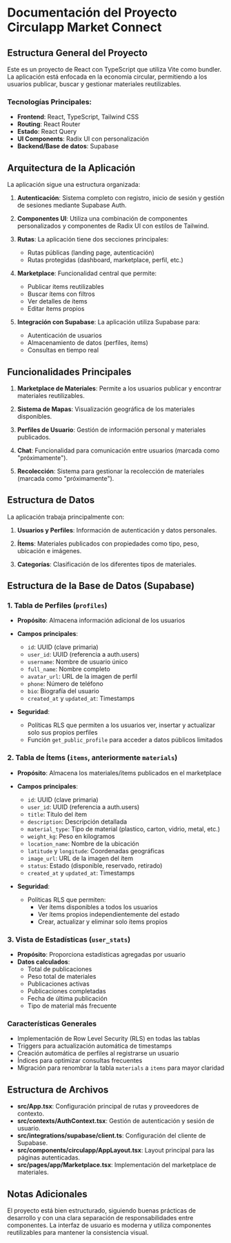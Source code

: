 # Documentación del Proyecto Circulapp Market Connect

## Estructura General del Proyecto

Este es un proyecto de React con TypeScript que utiliza Vite como bundler. La aplicación está enfocada en la economía circular, permitiendo a los usuarios publicar, buscar y gestionar materiales reutilizables.

### Tecnologías Principales:
- **Frontend**: React, TypeScript, Tailwind CSS
- **Routing**: React Router
- **Estado**: React Query
- **UI Components**: Radix UI con personalización
- **Backend/Base de datos**: Supabase

## Arquitectura de la Aplicación

La aplicación sigue una estructura organizada:

1. **Autenticación**: Sistema completo con registro, inicio de sesión y gestión de sesiones mediante Supabase Auth.

2. **Componentes UI**: Utiliza una combinación de componentes personalizados y componentes de Radix UI con estilos de Tailwind.

3. **Rutas**: La aplicación tiene dos secciones principales:
   - Rutas públicas (landing page, autenticación)
   - Rutas protegidas (dashboard, marketplace, perfil, etc.)

4. **Marketplace**: Funcionalidad central que permite:
   - Publicar ítems reutilizables
   - Buscar ítems con filtros
   - Ver detalles de ítems
   - Editar ítems propios

5. **Integración con Supabase**: La aplicación utiliza Supabase para:
   - Autenticación de usuarios
   - Almacenamiento de datos (perfiles, ítems)
   - Consultas en tiempo real

## Funcionalidades Principales

1. **Marketplace de Materiales**: Permite a los usuarios publicar y encontrar materiales reutilizables.

2. **Sistema de Mapas**: Visualización geográfica de los materiales disponibles.

3. **Perfiles de Usuario**: Gestión de información personal y materiales publicados.

4. **Chat**: Funcionalidad para comunicación entre usuarios (marcada como "próximamente").

5. **Recolección**: Sistema para gestionar la recolección de materiales (marcada como "próximamente").

## Estructura de Datos

La aplicación trabaja principalmente con:

1. **Usuarios y Perfiles**: Información de autenticación y datos personales.

2. **Ítems**: Materiales publicados con propiedades como tipo, peso, ubicación e imágenes.

3. **Categorías**: Clasificación de los diferentes tipos de materiales.

## Estructura de la Base de Datos (Supabase)

### 1. Tabla de Perfiles (`profiles`)
- **Propósito**: Almacena información adicional de los usuarios
- **Campos principales**:
  - `id`: UUID (clave primaria)
  - `user_id`: UUID (referencia a auth.users)
  - `username`: Nombre de usuario único
  - `full_name`: Nombre completo
  - `avatar_url`: URL de la imagen de perfil
  - `phone`: Número de teléfono
  - `bio`: Biografía del usuario
  - `created_at` y `updated_at`: Timestamps

- **Seguridad**: 
  - Políticas RLS que permiten a los usuarios ver, insertar y actualizar solo sus propios perfiles
  - Función `get_public_profile` para acceder a datos públicos limitados

### 2. Tabla de Ítems (`items`, anteriormente `materials`)
- **Propósito**: Almacena los materiales/ítems publicados en el marketplace
- **Campos principales**:
  - `id`: UUID (clave primaria)
  - `user_id`: UUID (referencia a auth.users)
  - `title`: Título del ítem
  - `description`: Descripción detallada
  - `material_type`: Tipo de material (plastico, carton, vidrio, metal, etc.)
  - `weight_kg`: Peso en kilogramos
  - `location_name`: Nombre de la ubicación
  - `latitude` y `longitude`: Coordenadas geográficas
  - `image_url`: URL de la imagen del ítem
  - `status`: Estado (disponible, reservado, retirado)
  - `created_at` y `updated_at`: Timestamps

- **Seguridad**:
  - Políticas RLS que permiten:
    - Ver ítems disponibles a todos los usuarios
    - Ver ítems propios independientemente del estado
    - Crear, actualizar y eliminar solo ítems propios

### 3. Vista de Estadísticas (`user_stats`)
- **Propósito**: Proporciona estadísticas agregadas por usuario
- **Datos calculados**:
  - Total de publicaciones
  - Peso total de materiales
  - Publicaciones activas
  - Publicaciones completadas
  - Fecha de última publicación
  - Tipo de material más frecuente

### Características Generales
- Implementación de Row Level Security (RLS) en todas las tablas
- Triggers para actualización automática de timestamps
- Creación automática de perfiles al registrarse un usuario
- Índices para optimizar consultas frecuentes
- Migración para renombrar la tabla `materials` a `items` para mayor claridad

## Estructura de Archivos

- **src/App.tsx**: Configuración principal de rutas y proveedores de contexto.
- **src/contexts/AuthContext.tsx**: Gestión de autenticación y sesión de usuario.
- **src/integrations/supabase/client.ts**: Configuración del cliente de Supabase.
- **src/components/circulapp/AppLayout.tsx**: Layout principal para las páginas autenticadas.
- **src/pages/app/Marketplace.tsx**: Implementación del marketplace de materiales.

## Notas Adicionales

El proyecto está bien estructurado, siguiendo buenas prácticas de desarrollo y con una clara separación de responsabilidades entre componentes. La interfaz de usuario es moderna y utiliza componentes reutilizables para mantener la consistencia visual.